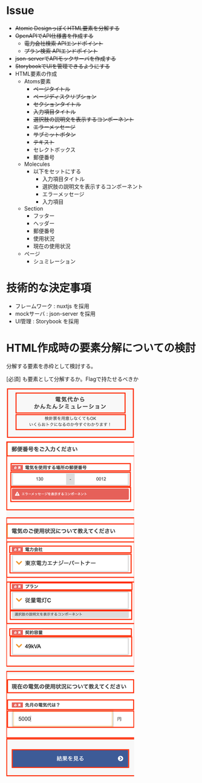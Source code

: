 
# Issue

- ~~Atomic DesignっぽくHTML要素を分解する~~
- ~~OpenAPIでAPI仕様書を作成する~~
  - ~~電力会社検索 APIエンドポイント~~
  - ~~プラン検索 APIエンドポイント~~
- ~~json-serverでAPIモックサーバを作成する~~
- ~~StorybookでUIを管理できるようにする~~
- HTML要素の作成
  - Atoms要素
    - ~~ページタイトル~~
    - ~~ページディスクリプション~~
    - ~~セクションタイトル~~
    - ~~入力項目タイトル~~
    - ~~選択肢の説明文を表示するコンポーネント~~
    - ~~エラーメッセージ~~
    - ~~サブミットボタン~~
    - ~~テキスト~~
    - セレクトボックス
    - 郵便番号
  - Molecules
    - 以下をセットにする
      - 入力項目タイトル
      - 選択肢の説明文を表示するコンポーネント
      - エラーメッセージ
      - 入力項目
  - Section
    - フッター
    - ヘッダー
    - 郵便番号 
    - 使用状況
    - 現在の使用状況   
  - ページ
    - シュミレーション


# 技術的な決定事項

- フレームワーク : nuxtjs を採用
- mockサーバ : json-server を採用
- UI管理 : Storybook を採用


# HTML作成時の要素分解についての検討

分解する要素を赤枠として検討する。

[必須] も要素として分解するか。Flagで持たせるべきか

![デザイン画像](./files/design.png)

